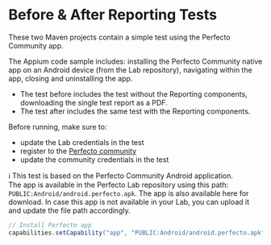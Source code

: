 # Before & After Reporting Tests

These two Maven projects contain a simple test using the Perfecto Community app.

The Appium code sample includes: installing the Perfecto Community native app on an Android device (from the Lab repository), navigating within the app, closing and uninstalling the app.

- The test before includes the test without the Reporting components, downloading the single test report as a PDF. 
- The test after includes the same test with the Reporting components.

Before running, make sure to:<br/>
- update the Lab credentials in the test
- register to the [Perfecto community](https://community.perfectomobile.com/)
- update the community credentials in the test

:information_source: This test is based on the Perfecto Community Android application.</br>
The app is available in the Perfecto Lab repository using this path: `PUBLIC:Android/android.perfecto.apk`. The app is also available here for download. In case this app is not available in your Lab, you can upload it and update the file path accordingly.

```java
// Install Perfecto app
capabilities.setCapability("app", "PUBLIC:Android/android.perfecto.apk");
```
